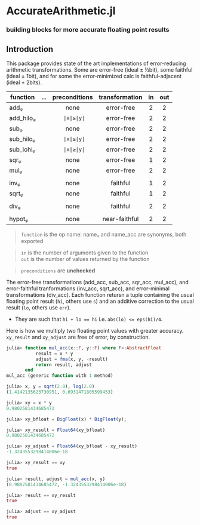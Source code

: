 # AccurateArithmetic.jl
### building blocks for more accurate floating point results

## Introduction

This package provides state of the art implementations of error-reducing arithmetic transformations.  Some are error-free (ideal ± ½bit), some faithful (ideal ± 1bit),
and for some the error-minimized calc is faithful-adjacent (ideal ± 2bits).


| function  | ... | preconditions  | transformation | in  | out |
|-----------|:---:|:--------------:|:--------------:|:---:|:---:|
| addᵩ      |     | none           | error-free     | 2   | 2   |
| add_hiloᵩ |     | ` \|x\|≥\|y\|` | error-free     | 2   | 2   |
| subᵩ      |     | none           | error-free     | 2   | 2   |
| sub_hiloᵩ |     | ` \|x\|≥\|y\|` | error-free     | 2   | 2   |
| sub_lohiᵩ |     | ` \|x\|≥\|y\|` | error-free     | 2   | 2   |
| sqrᵩ      |     | none           | error-free     | 1   | 2   |
| mulᵩ      |     | none           | error-free     | 2   | 2   |
|           |     |                |                |     |     |
| invᵩ      |     | none           | faithful       | 1   | 2   |
| sqrtᵩ     |     | none           | faithful       | 1   | 2   |
|           |     |                |                |     |     |
| divᵩ      |     | none           | faithful       | 2   | 2   |
|           |     |                |                |     |     |
| hypotᵩ    |     | none           | near-faithful  | 2   | 2   |



> `function` is the op name: nameᵩ and name_acc are synonyms, both exported

> `in` is the number of arguments given to the function    
> `out` is the number of values returned by the function

> `preconditions` are **unchecked**

The error-free transformations (add_acc, sub_acc, sqr_acc, mul_acc), and error-faithful tranformations (inv_acc, sqrt_acc), and error-minimal transformations (div_acc). Each function retursn a tuple containing the usual floating point result (`hi`, others use `s`) and an additive correction to the usual result (`lo`, others use `err`).    
* They are such that `hi + lo == hi` i.e. `abs(lo) <= eps(hi)/4`. 

Here is how we multiply two floating point values with greater accuracy.    
`xy_result` and `xy_adjust` are free of error, by construction.

```julia
julia> function mul_acc(x::F, y::F) where F<:AbstractFloat
           result = x * y
           adjust = fma(x, y, -result)
           return result, adjust
       end
mul_acc (generic function with 1 method)

julia> x, y = sqrt(2.0), log(2.0)
(1.4142135623730951, 0.6931471805599453)

julia> xy = x * y
0.9802581434685472

julia> xy_bfloat = BigFloat(x) * BigFloat(y);

julia> xy_result = Float64(xy_bfloat)
0.9802581434685472

julia> xy_adjust = Float64(xy_bfloat - xy_result)
-1.3243553298414006e-18

julia> xy_result == xy
true

julia> result, adjust = mul_acc(x, y)
(0.9802581434685472, -1.3243553298414006e-18)

julia> result == xy_result
true

julia> adjust == xy_adjust
true
```


